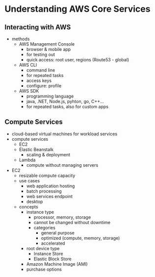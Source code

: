 # Understanding AWS Core Services

## Interacting with AWS

- methods
	- AWS Management Console
		- browser & mobile app
		- for testing out
		- quick access: root user, regions (Route53 - global)
	- AWS CLI
		- command line
		- for repeated tasks
		- access keys
		- configure: profile
	- AWS SDK
		- programming language
		- java, .NET, Node.js, pyhton, go, C++...
		- for repeated tasks, also for custom apps

## Compute Services

- cloud-based virtual machines for workload services
- compute services
	- EC2
	- Elastic Beanstalk
		- scaling & deployment
	- Lambda
		- compute without managing servers
- EC2
	- resizable compute capacity
	- use cases
		- web application hosting
		- batch processing
		- web services endpoint
		- desktop
	- concepts
		- instance type
			- processor, memory, storage
			- cannot be changed without downtime
			- categories
				- general purpose
				- optimized (compute, memory, storage)
				- accelerated
		- root device type
			- Instance Store
			- Elastic Block Store
		- Amazon Machine Image (AMI)
		- purchase options
